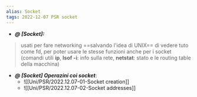 ```yaml
---
alias: Socket
tags: 2022-12-07 PSR socket
---
```


- ***@ [Socket]:***
> usati per fare networking ==salvando l'idea di UNIX== di vedere tuto come fd, per poter usare le stesse funzioni anche per i socket (comandi utili **ip**, **lsof -i**: info sulla rete, **netstat**: stato e le routing table della macchina)

<!--ID: 1670493136176-->


- ***@ [Socket] Operazini coi socket***:
	- ![[Uni/PSR/2022.12.07-01-Socket creation]]
	- ![[Uni/PSR/2022.12.07-02-Socket addresses]]